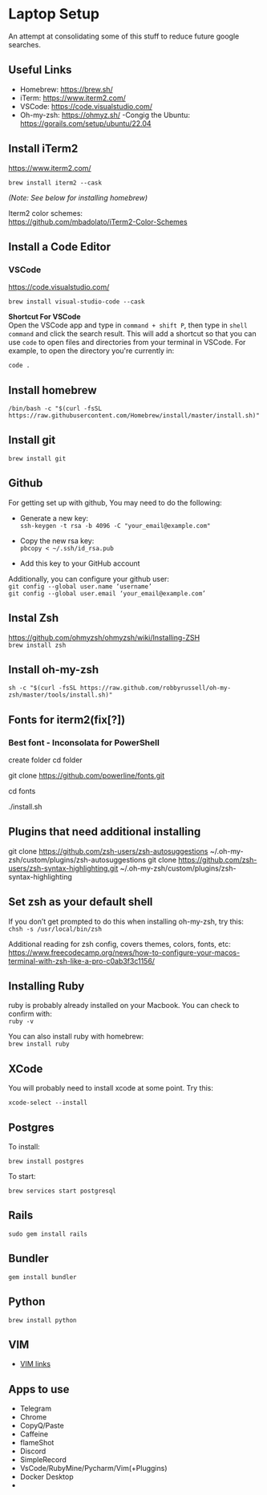 
# Laptop Setup
An attempt at consolidating some of this stuff to reduce future google searches.

## Useful Links
- Homebrew: https://brew.sh/
- iTerm: https://www.iterm2.com/
- VSCode: https://code.visualstudio.com/
- Oh-my-zsh: https://ohmyz.sh/
-Congig the Ubuntu: https://gorails.com/setup/ubuntu/22.04
## Install iTerm2
https://www.iterm2.com/

```shell
brew install iterm2 --cask
```  

*(Note: See below for installing homebrew)*

Iterm2 color schemes:   
https://github.com/mbadolato/iTerm2-Color-Schemes

## Install a Code Editor
### VSCode
https://code.visualstudio.com/

```shell
brew install visual-studio-code --cask
```  

**Shortcut For VSCode**  
Open the VSCode app and type in `command + shift P`, then type in `shell command` and click the search result. This will add a shortcut so that you can use `code` to open files and directories from your terminal in VSCode. For example, to open the directory you're currently in:

```shell
code .
```

## Install homebrew
```/bin/bash -c "$(curl -fsSL https://raw.githubusercontent.com/Homebrew/install/master/install.sh)"```

## Install git
```brew install git```


## Github
For getting set up with github, You may need to do the following:
- Generate a new key:  
  ```ssh-keygen -t rsa -b 4096 -C "your_email@example.com"```

- Copy the new rsa key:  
  ```pbcopy < ~/.ssh/id_rsa.pub```

- Add this key to your GitHub account

Additionally, you can configure your github user:  
```git config --global user.name ‘username’```  
```git config --global user.email ‘your_email@example.com’```

## Instal Zsh
https://github.com/ohmyzsh/ohmyzsh/wiki/Installing-ZSH  
```brew install zsh```

## Install oh-my-zsh
```sh -c "$(curl -fsSL https://raw.github.com/robbyrussell/oh-my-zsh/master/tools/install.sh)"```

## Fonts for iterm2(fix[?])
### Best font - Inconsolata for PowerShell
create folder
cd folder

git clone https://github.com/powerline/fonts.git

cd fonts

./install.sh

## Plugins that need additional installing

git clone https://github.com/zsh-users/zsh-autosuggestions ~/.oh-my-zsh/custom/plugins/zsh-autosuggestions
git clone https://github.com/zsh-users/zsh-syntax-highlighting.git ~/.oh-my-zsh/custom/plugins/zsh-syntax-highlighting


## Set zsh as your default shell
If you don’t get prompted to do this when installing oh-my-zsh, try this:   
```chsh -s /usr/local/bin/zsh```

Additional reading for zsh config, covers themes, colors, fonts, etc:  
https://www.freecodecamp.org/news/how-to-configure-your-macos-terminal-with-zsh-like-a-pro-c0ab3f3c1156/

## Installing Ruby
ruby is probably already installed on your Macbook. You can check to confirm with:  
```ruby -v```

You can also install ruby with homebrew:  
```brew install ruby```

## XCode
You will probably need to install xcode at some point. Try this:
```shell
xcode-select --install
```  

## Postgres
To install:
```shell
brew install postgres
``` 

To start:
```shell
brew services start postgresql
```  


## Rails

```shell
sudo gem install rails
```

## Bundler

```shell
gem install bundler
```

## Python
```shell
brew install python
```  

## VIM
- [VIM links]

## Apps to use 
- Telegram
- Chrome
- CopyQ/Paste
- Caffeine
- flameShot 
- Discord
- SimpleRecord
- VsCode/RubyMine/Pycharm/Vim(+Pluggins)
- Docker Desktop
- 

 [VIM links]: <https://coderwall.com/p/1b5zcg/setup-vim-for-ruby-on-rails-osx>
